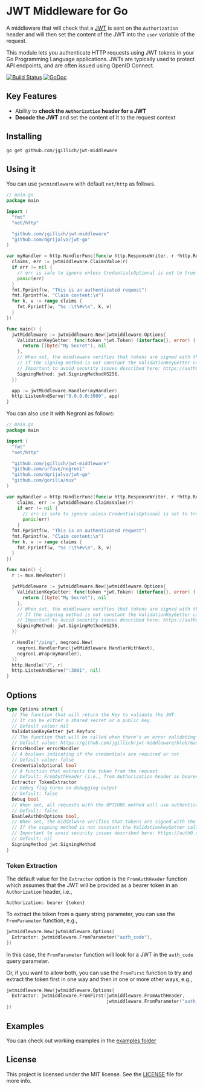 # JWT Middleware for Go

A middleware that will check that a [JWT](http://jwt.io/) is sent on the
`Authorization` header and will then set the content of the JWT into the `user`
variable of the request.

This module lets you authenticate HTTP requests using JWT tokens in your Go
Programming Language applications. JWTs are typically used to protect API
endpoints, and are often issued using OpenID Connect.

[![Build Status](https://travis-ci.org/jgillich/jwt-middleware.svg?branch=master)](https://travis-ci.org/jgillich/jwt-middleware)
[![GoDoc](https://godoc.org/github.com/jgillich/jwt-middleware?status.svg)](https://godoc.org/github.com/jgillich/jwt-middleware)

## Key Features

* Ability to **check the `Authorization` header for a JWT**
* **Decode the JWT** and set the content of it to the request context

## Installing

````bash
go get github.com/jgillich/jwt-middleware
````

## Using it

You can use `jwtmiddleware` with default `net/http` as follows.

````go
// main.go
package main

import (
  "fmt"
  "net/http"

  "github.com/jgillich/jwt-middleware"
  "github.com/dgrijalva/jwt-go"
)

var myHandler = http.HandlerFunc(func(w http.ResponseWriter, r *http.Request) {
  claims, err := jwtmiddleware.ClaimsValue(r)
  if err != nil {
    // err is safe to ignore unless CredentialsOptional is set to true
    panic(err)
  }
  fmt.Fprintf(w, "This is an authenticated request")
  fmt.Fprintf(w, "Claim content:\n")
  for k, v := range claims {
    fmt.Fprintf(w, "%s :\t%#v\n", k, v)
  }
})

func main() {
  jwtMiddleware := jwtmiddleware.New(jwtmiddleware.Options{
    ValidationKeyGetter: func(token *jwt.Token) (interface{}, error) {
      return []byte("My Secret"), nil
    },
    // When set, the middleware verifies that tokens are signed with the specific signing algorithm
    // If the signing method is not constant the ValidationKeyGetter callback can be used to implement additional checks
    // Important to avoid security issues described here: https://auth0.com/blog/2015/03/31/critical-vulnerabilities-in-json-web-token-libraries/
    SigningMethod: jwt.SigningMethodHS256,
  })

  app := jwtMiddleware.Handler(myHandler)
  http.ListenAndServe("0.0.0.0:3000", app)
}
````

You can also use it with Negroni as follows:

````go
// main.go
package main

import (
  "fmt"
  "net/http"

  "github.com/jgillich/jwt-middleware"
  "github.com/urfave/negroni"
  "github.com/dgrijalva/jwt-go"
  "github.com/gorilla/mux"
)

var myHandler = http.HandlerFunc(func(w http.ResponseWriter, r *http.Request) {
    claims, err := jwtmiddleware.ClaimsValue(r)
    if err != nil {
      // err is safe to ignore unless CredentialsOptional is set to true
      panic(err)
    }
  fmt.Fprintf(w, "This is an authenticated request")
  fmt.Fprintf(w, "Claim content:\n")
  for k, v := range claims {
    fmt.Fprintf(w, "%s :\t%#v\n", k, v)
  }
})

func main() {
  r := mux.NewRouter()

  jwtMiddleware := jwtmiddleware.New(jwtmiddleware.Options{
    ValidationKeyGetter: func(token *jwt.Token) (interface{}, error) {
      return []byte("My Secret"), nil
    },
    // When set, the middleware verifies that tokens are signed with the specific signing algorithm
    // If the signing method is not constant the ValidationKeyGetter callback can be used to implement additional checks
    // Important to avoid security issues described here: https://auth0.com/blog/2015/03/31/critical-vulnerabilities-in-json-web-token-libraries/
    SigningMethod: jwt.SigningMethodHS256,
  })

  r.Handle("/ping", negroni.New(
    negroni.HandlerFunc(jwtMiddleware.HandlerWithNext),
    negroni.Wrap(myHandler),
  ))
  http.Handle("/", r)
  http.ListenAndServe(":3001", nil)
}
````

## Options

````go
type Options struct {
  // The function that will return the Key to validate the JWT.
  // It can be either a shared secret or a public key.
  // Default value: nil
  ValidationKeyGetter jwt.Keyfunc
  // The function that will be called when there's an error validating the token
  // Default value: https://github.com/jgillich/jwt-middleware/blob/master/jwtmiddleware.go#L35
  ErrorHandler errorHandler
  // A boolean indicating if the credentials are required or not
  // Default value: false
  CredentialsOptional bool
  // A function that extracts the token from the request
  // Default: FromAuthHeader (i.e., from Authorization header as bearer token)
  Extractor TokenExtractor
  // Debug flag turns on debugging output
  // Default: false
  Debug bool
  // When set, all requests with the OPTIONS method will use authentication
  // Default: false
  EnableAuthOnOptions bool,
  // When set, the middelware verifies that tokens are signed with the specific signing algorithm
  // If the signing method is not constant the ValidationKeyGetter callback can be used to implement additional checks
  // Important to avoid security issues described here: https://auth0.com/blog/2015/03/31/critical-vulnerabilities-in-json-web-token-libraries/
  // Default: nil
  SigningMethod jwt.SigningMethod
}
````

### Token Extraction

The default value for the `Extractor` option is the `FromAuthHeader`
function which assumes that the JWT will be provided as a bearer token
in an `Authorization` header, i.e.,

```
Authorization: bearer {token}
```

To extract the token from a query string parameter, you can use the
`FromParameter` function, e.g.,

```go
jwtmiddleware.New(jwtmiddleware.Options{
  Extractor: jwtmiddleware.FromParameter("auth_code"),
})
```

In this case, the `FromParameter` function will look for a JWT in the
`auth_code` query parameter.

Or, if you want to allow both, you can use the `FromFirst` function to
try and extract the token first in one way and then in one or more
other ways, e.g.,

```go
jwtmiddleware.New(jwtmiddleware.Options{
  Extractor: jwtmiddleware.FromFirst(jwtmiddleware.FromAuthHeader,
                                     jwtmiddleware.FromParameter("auth_code")),
})
```

## Examples

You can check out working examples in the [examples folder](https://github.com/jgillich/jwt-middleware/tree/master/examples)

## License

This project is licensed under the MIT license. See the [LICENSE](LICENSE)
file for more info.
